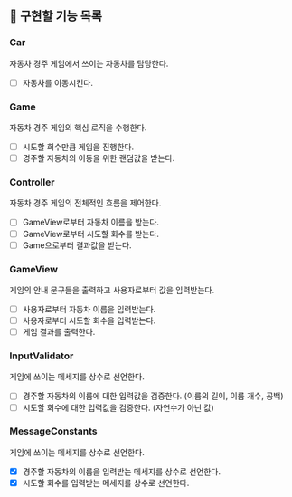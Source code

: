 ## 📝 구현할 기능 목록

### Car
자동차 경주 게임에서 쓰이는 자동차를 담당한다.
- [ ] 자동차를 이동시킨다.

### Game
자동차 경주 게임의 핵심 로직을 수행한다.
- [ ] 시도할 회수만큼 게임을 진행한다.
- [ ] 경주할 자동차의 이동을 위한 랜덤값을 받는다.

### Controller
자동차 경주 게임의 전체적인 흐름을 제어한다.
- [ ] GameView로부터 자동차 이름을 받는다.
- [ ] GameView로부터 시도할 회수를 받는다.
- [ ] Game으로부터 결과값을 받는다.

### GameView
게임의 안내 문구들을 출력하고 사용자로부터 값을 입력받는다.
- [ ] 사용자로부터 자동차 이름을 입력받는다.
- [ ] 사용자로부터 시도할 회수을 입력받는다.
- [ ] 게임 결과를 출력한다.

### InputValidator
게임에 쓰이는 메세지를 상수로 선언한다.
- [ ] 경주할 자동차의 이름에 대한 입력값을 검증한다. (이름의 길이, 이름 개수, 공백)
- [ ] 시도할 회수에 대한 입력값을 검증한다. (자연수가 아닌 값)

### MessageConstants
게임에 쓰이는 메세지를 상수로 선언한다.
- [x] 경주할 자동차의 이름을 입력받는 메세지를 상수로 선언한다.
- [x] 시도할 회수를 입력받는 메세지를 상수로 선언한다.